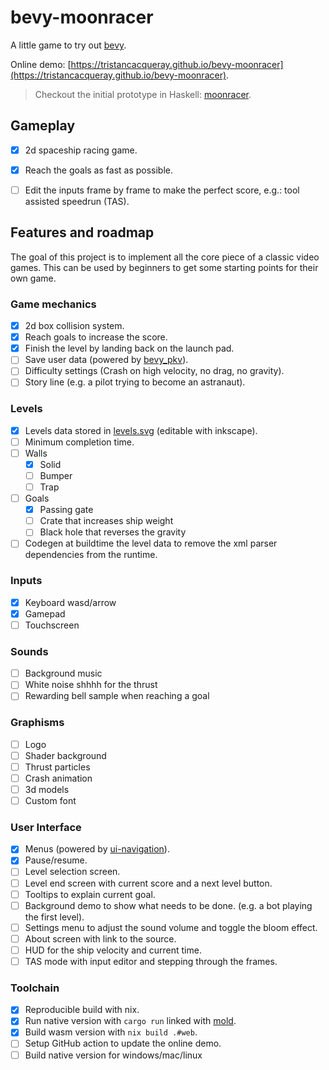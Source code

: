 # bevy-moonracer

A little game to try out [bevy](https://bevyengine.org).

Online demo: [https://tristancacqueray.github.io/bevy-moonracer](https://tristancacqueray.github.io/bevy-moonracer).

> Checkout the initial prototype in Haskell: [moonracer](../moonracer).


## Gameplay

- [x] 2d spaceship racing game.
- [x] Reach the goals as fast as possible.
- [ ] Edit the inputs frame by frame to make the perfect score, e.g.: tool assisted speedrun (TAS).


## Features and roadmap

The goal of this project is to implement all the core piece of a classic video games.
This can be used by beginners to get some starting points for their own game.

### Game mechanics

- [x] 2d box collision system.
- [x] Reach goals to increase the score.
- [x] Finish the level by landing back on the launch pad.
- [ ] Save user data (powered by [bevy_pkv](https://github.com/johanhelsing/bevy_pkv)).
- [ ] Difficulty settings (Crash on high velocity, no drag, no gravity).
- [ ] Story line (e.g. a pilot trying to become an astranaut).

### Levels

- [x] Levels data stored in [levels.svg](./src/levels.svg) (editable with inkscape).
- [ ] Minimum completion time.
- [ ] Walls
  - [x] Solid
  - [ ] Bumper
  - [ ] Trap
- [ ] Goals
  - [x] Passing gate
  - [ ] Crate that increases ship weight
  - [ ] Black hole that reverses the gravity
- [ ] Codegen at buildtime the level data to remove the xml parser dependencies from the runtime.

### Inputs

- [x] Keyboard wasd/arrow
- [x] Gamepad
- [ ] Touchscreen

### Sounds

- [ ] Background music
- [ ] White noise shhhh for the thrust
- [ ] Rewarding bell sample when reaching a goal

### Graphisms

- [ ] Logo
- [ ] Shader background
- [ ] Thrust particles
- [ ] Crash animation
- [ ] 3d models
- [ ] Custom font

### User Interface

- [x] Menus (powered by [ui-navigation](https://github.com/nicopap/ui-navigation)).
- [x] Pause/resume.
- [ ] Level selection screen.
- [ ] Level end screen with current score and a next level button.
- [ ] Tooltips to explain current goal.
- [ ] Background demo to show what needs to be done. (e.g. a bot playing the first level).
- [ ] Settings menu to adjust the sound volume and toggle the bloom effect.
- [ ] About screen with link to the source.
- [ ] HUD for the ship velocity and current time.
- [ ] TAS mode with input editor and stepping through the frames.

### Toolchain

- [x] Reproducible build with nix.
- [x] Run native version with `cargo run` linked with [mold](https://github.com/rui314/mold).
- [x] Build wasm version with `nix build .#web`.
- [ ] Setup GitHub action to update the online demo.
- [ ] Build native version for windows/mac/linux
